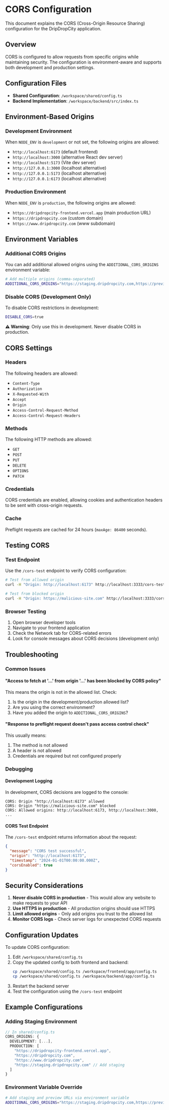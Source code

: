 # CORS Configuration

This document explains the CORS (Cross-Origin Resource Sharing) configuration for the DripDropCity application.

## Overview

CORS is configured to allow requests from specific origins while maintaining security. The configuration is environment-aware and supports both development and production settings.

## Configuration Files

- **Shared Configuration**: `/workspace/shared/config.ts`
- **Backend Implementation**: `/workspace/backend/src/index.ts`

## Environment-Based Origins

### Development Environment

When `NODE_ENV` is `development` or not set, the following origins are allowed:

- `http://localhost:6173` (default frontend)
- `http://localhost:3000` (alternative React dev server)
- `http://localhost:5173` (Vite dev server)
- `http://127.0.0.1:3000` (localhost alternative)
- `http://127.0.0.1:5173` (localhost alternative)
- `http://127.0.0.1:6173` (localhost alternative)

### Production Environment

When `NODE_ENV` is `production`, the following origins are allowed:

- `https://dripdropcity-frontend.vercel.app` (main production URL)
- `https://dripdropcity.com` (custom domain)
- `https://www.dripdropcity.com` (www subdomain)

## Environment Variables

### Additional CORS Origins

You can add additional allowed origins using the `ADDITIONAL_CORS_ORIGINS` environment variable:

```bash
# Add multiple origins (comma-separated)
ADDITIONAL_CORS_ORIGINS="https://staging.dripdropcity.com,https://preview.dripdropcity.com"
```

### Disable CORS (Development Only)

To disable CORS restrictions in development:

```bash
DISABLE_CORS=true
```

**⚠️ Warning**: Only use this in development. Never disable CORS in production.

## CORS Settings

### Headers

The following headers are allowed:

- `Content-Type`
- `Authorization`
- `X-Requested-With`
- `Accept`
- `Origin`
- `Access-Control-Request-Method`
- `Access-Control-Request-Headers`

### Methods

The following HTTP methods are allowed:

- `GET`
- `POST`
- `PUT`
- `DELETE`
- `OPTIONS`
- `PATCH`

### Credentials

CORS credentials are enabled, allowing cookies and authentication headers to be sent with cross-origin requests.

### Cache

Preflight requests are cached for 24 hours (`maxAge: 86400` seconds).

## Testing CORS

### Test Endpoint

Use the `/cors-test` endpoint to verify CORS configuration:

```bash
# Test from allowed origin
curl -H "Origin: http://localhost:6173" http://localhost:3333/cors-test

# Test from blocked origin
curl -H "Origin: https://malicious-site.com" http://localhost:3333/cors-test
```

### Browser Testing

1. Open browser developer tools
2. Navigate to your frontend application
3. Check the Network tab for CORS-related errors
4. Look for console messages about CORS decisions (development only)

## Troubleshooting

### Common Issues

#### "Access to fetch at '...' from origin '...' has been blocked by CORS policy"

This means the origin is not in the allowed list. Check:

1. Is the origin in the development/production allowed list?
2. Are you using the correct environment?
3. Have you added the origin to `ADDITIONAL_CORS_ORIGINS`?

#### "Response to preflight request doesn't pass access control check"

This usually means:

1. The method is not allowed
2. A header is not allowed
3. Credentials are required but not configured properly

### Debugging

#### Development Logging

In development, CORS decisions are logged to the console:

```
CORS: Origin "http://localhost:6173" allowed
CORS: Origin "https://malicious-site.com" blocked
CORS: Allowed origins: http://localhost:6173, http://localhost:3000, ...
```

#### CORS Test Endpoint

The `/cors-test` endpoint returns information about the request:

```json
{
  "message": "CORS test successful",
  "origin": "http://localhost:6173",
  "timestamp": "2024-01-01T00:00:00.000Z",
  "corsEnabled": true
}
```

## Security Considerations

1. **Never disable CORS in production** - This would allow any website to make requests to your API
2. **Use HTTPS in production** - All production origins should use HTTPS
3. **Limit allowed origins** - Only add origins you trust to the allowed list
4. **Monitor CORS logs** - Check server logs for unexpected CORS requests

## Configuration Updates

To update CORS configuration:

1. Edit `/workspace/shared/config.ts`
2. Copy the updated config to both frontend and backend:
   ```bash
   cp /workspace/shared/config.ts /workspace/frontend/app/config.ts
   cp /workspace/shared/config.ts /workspace/backend/app/config.ts
   ```
3. Restart the backend server
4. Test the configuration using the `/cors-test` endpoint

## Example Configurations

### Adding Staging Environment

```typescript
// In shared/config.ts
CORS_ORIGINS: {
  DEVELOPMENT: [...],
  PRODUCTION: [
    "https://dripdropcity-frontend.vercel.app",
    "https://dripdropcity.com",
    "https://www.dripdropcity.com",
    "https://staging.dripdropcity.com" // Add staging
  ]
}
```

### Environment Variable Override

```bash
# Add staging and preview URLs via environment variable
ADDITIONAL_CORS_ORIGINS="https://staging.dripdropcity.com,https://preview.dripdropcity.com"
```
